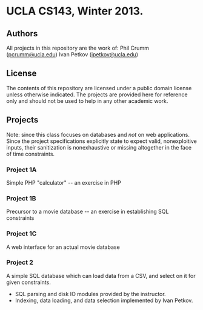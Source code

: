 # UCLA CS143, Winter 2013.
## Authors
All projects in this repository are the work of:
Phil Crumm (pcrumm@ucla.edu)
Ivan Petkov (ipetkov@ucla.edu)

## License
The contents of this repository are licensed under a public domain license unless otherwise indicated. The projects are provided here for reference only and should not be used to help in any other academic work.

## Projects

Note: since this class focuses on databases and *not* on web applications. Since the project specifications explicitly state to expect valid, nonexploitive inputs, their sanitization is nonexhaustive or missing altogether in the face of time constraints.

### Project 1A
Simple PHP "calculator" -- an exercise in PHP

### Project 1B
Precursor to a movie database -- an exercise in establishing SQL constraints

### Project 1C
A web interface for an actual movie database

### Project 2
A simple SQL database which can load data from a CSV, and select on it for given constraints.

* SQL parsing and disk IO modules provided by the instructor.
* Indexing, data loading, and data selection implemented by Ivan Petkov.
